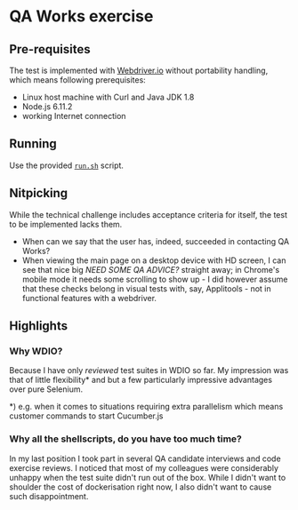 # QA Works exercise

## Pre-requisites

The test is implemented with [Webdriver.io][wdio] without portability handling,
which means following prerequisites:
- Linux host machine with Curl and Java JDK 1.8
- Node.js 6.11.2
- working Internet connection

[wdio]: http://webdriver.io
[getnode]: https://nodejs.org/en/download/

## Running

Use the provided [`run.sh`][runsh] script.

[runsh]: ./run.sh

## Nitpicking

While the technical challenge includes acceptance criteria for itself,
the test to be implemented lacks them.

- When can we say that the user has, indeed, succeeded in contacting QA Works?
- When viewing the main page on a desktop device with HD screen, I can see
  that nice big _NEED SOME QA ADVICE?_ straight away; in Chrome's mobile mode
  it needs some scrolling to show up - I did however assume that these checks
  belong in visual tests with, say, Applitools - not in functional features
  with a webdriver.

## Highlights

### Why WDIO?

Because I have only _reviewed_ test suites in WDIO so far. My impression was that
of little flexibility* and but <nobr>a few</nobr> particularly impressive
advantages over pure Selenium.

*) e.g. when it comes to situations requiring extra parallelism which means
customer commands to start Cucumber.js

### Why all the shellscripts, do you have too much time?

In my last position I took part in several QA candidate interviews and code
exercise reviews. I noticed that most of my colleagues were considerably
unhappy when the test suite didn't run out of the box. While I didn't want to
shoulder the cost of dockerisation right now, I also didn't want to cause
such disappointment.

